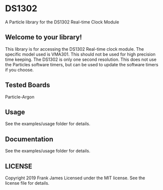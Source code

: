 # DS1302
A Particle library for the DS1302 Real-time Clock Module

## Welcome to your library!
This library is for accessing the DS1302 Real-time clock module.  The specific model used is VMA301. This should not be used for high precision time keeping.  The DS1302 is only one second resolution. This does not use the Particles software timers, but can be used to update the software timers if you choose.

## Tested Boards
Particle-Argon
  
## Usage
See the examples/usage folder for details.

## Documentation
See the examples/usage folder for details.

## LICENSE
Copyright 2019 Frank James
Licensed under the MIT license.  See the license file for details.
